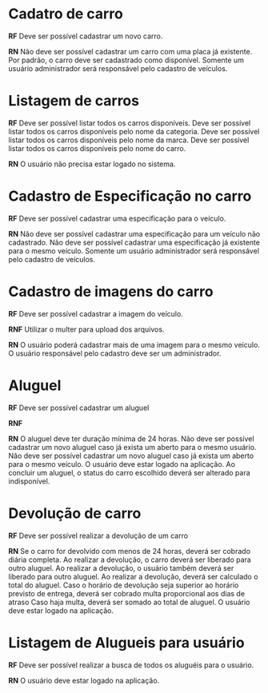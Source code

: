 # Cadatro de carro

**RF**
Deve ser possível cadastrar um novo carro.

**RN**
Não deve ser possível cadastrar um carro com uma placa já existente.
Por padrão, o carro deve ser cadastrado como disponível.
Somente um usuário administrador será responsável pelo cadastro de veículos.

# Listagem de carros

**RF**
Deve ser possível listar todos os carros disponíveis.
Deve ser possível listar todos os carros disponíveis pelo nome da categoria.
Deve ser possível listar todos os carros disponíveis pelo nome da marca.
Deve ser possível listar todos os carros disponíveis pelo nome do carro.

**RN**
O usuário não precisa estar logado no sistema.

# Cadastro de Especificação no carro

**RF**
Deve ser possível cadastrar uma especificação para o veículo.

**RN**
Não deve ser possível cadastrar uma especificação para um veículo não cadastrado.
Não deve ser possível cadastrar uma especificação já existente para o mesmo veículo.
Somente um usuário administrador será responsável pelo cadastro de veículos.

# Cadastro de imagens do carro

**RF**
Deve ser possível cadastrar a imagem do veículo.

**RNF**
Utilizar o multer para upload dos arquivos.

**RN**
O usuário poderá cadastrar mais de uma imagem para o mesmo veículo.
O usuário responsável pelo cadastro deve ser um administrador.

# Aluguel

**RF**
Deve ser possível cadastrar um aluguel


**RNF**

**RN**
O aluguel deve ter duração mínima de 24 horas.
Não deve ser possível cadastrar um novo aluguel caso já exista um aberto para o mesmo usuário.
Não deve ser possível cadastrar um novo aluguel caso já exista um aberto para o mesmo veículo.
O usuário deve estar logado na aplicação.
Ao concluir um aluguel, o status do carro escolhido deverá ser alterado para indisponível.

# Devolução de carro

**RF**
Deve ser possível realizar a devolução de um carro

**RN**
Se o carro for devolvido com menos de 24 horas, deverá ser cobrado diária completa.
Ao realizar a devolução, o carro deverá ser liberado para outro aluguel.
Ao realizar a devolução, o usuário também deverá ser liberado para outro aluguel.
Ao realizar a devolução, deverá ser calculado o total do aluguel.
Caso o horário de devolução seja superior ao horário previsto de entrega, deverá ser cobrado multa proporcional aos dias de atraso
Caso haja multa, deverá ser somado ao total de aluguel.
O usuário deve estar logado na aplicação.

# Listagem de Alugueis para usuário

**RF**
Deve ser possível realizar a busca de todos os aluguéis para o usuário.

**RN**
O usuário deve estar logado na aplicação.
